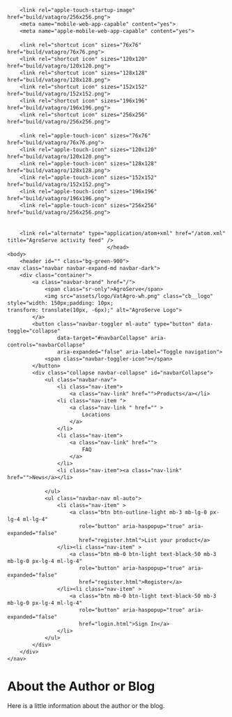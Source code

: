 <!DOCTYPE html>
<html lang="en" style="scroll-behavior: smooth;">
    <head lang="en">
        <title>About | AgroServe</title>
        <meta charset="utf-8">
        <meta name="theme-color" content="#ffffff">
        <meta name="viewport" content='width=device-width, initial-scale=1.0, maximum-scale=1.0, user-scalable=0'>
        <link rel="preconnect" href="https://fonts.gstatic.com">
        <link href="https://fonts.googleapis.com/css2?family=Roboto:wght@300;400;700&display=swap" rel="stylesheet">
        <link rel="stylesheet" href="dist/site.css">

        <link rel="apple-touch-startup-image" href="build/vatagro/256x256.png">
        <meta name="mobile-web-app-capable" content="yes">
        <meta name="apple-mobile-web-app-capable" content="yes">

        <link rel="shortcut icon" sizes="76x76" href="build/vatagro/76x76.png">
        <link rel="shortcut icon" sizes="120x120" href="build/vatagro/120x120.png">
        <link rel="shortcut icon" sizes="128x128" href="build/vatagro/128x128.png">
        <link rel="shortcut icon" sizes="152x152" href="build/vatagro/152x152.png">
        <link rel="shortcut icon" sizes="196x196" href="build/vatagro/196x196.png">
        <link rel="shortcut icon" sizes="256x256" href="build/vatagro/256x256.png">

        <link rel="apple-touch-icon" sizes="76x76" href="build/vatagro/76x76.png">
        <link rel="apple-touch-icon" sizes="120x120" href="build/vatagro/120x120.png">
        <link rel="apple-touch-icon" sizes="128x128" href="build/vatagro/128x128.png">
        <link rel="apple-touch-icon" sizes="152x152" href="build/vatagro/152x152.png">
        <link rel="apple-touch-icon" sizes="196x196" href="build/vatagro/196x196.png">
        <link rel="apple-touch-icon" sizes="256x256" href="build/vatagro/256x256.png">


        <link rel="alternate" type="application/atom+xml" href="/atom.xml" title="AgroServe activity feed" />
                                    </head>
    <body>
        <header id="" class="bg-green-900">
    <nav class="navbar navbar-expand-md navbar-dark">
        <div class="container">
            <a class="navbar-brand" href="/">
                <span class="sr-only">AgroServe</span>
                <img src="assets/logo/VatAgro-wh.png" class="cb__logo" style="width: 150px;padding: 10px;
    transform: translate(10px, -6px);" alt="AgroServe Logo">
            </a>
            <button class="navbar-toggler ml-auto" type="button" data-toggle="collapse"
                    data-target="#navbarCollapse" aria-controls="navbarCollapse"
                    aria-expanded="false" aria-label="Toggle navigation">
                <span class="navbar-toggler-icon"></span>
            </button>
            <div class="collapse navbar-collapse" id="navbarCollapse">
                <ul class="navbar-nav">
                    <li class="nav-item">
                        <a class="nav-link" href="">Products</a></li>
                    <li class="nav-item ">
                        <a class="nav-link " href="" >
                            Locations
                        </a>
                    </li>
                    <li class="nav-item">
                        <a class="nav-link" href="">
                            FAQ
                        </a>
                    </li>
                    <li class="nav-item"><a class="nav-link" href="">News</a></li>

                </ul>
                <ul class="navbar-nav ml-auto">
                    <li class="nav-item" >
                        <a class="btn btn-outline-light mb-3 mb-lg-0 px-lg-4 ml-lg-4"
                           role="button" aria-haspopup="true" aria-expanded="false"
                           href="register.html">List your product</a>
                    </li><li class="nav-item" >
                        <a class="btn mb-0 btn-light text-black-50 mb-3 mb-lg-0 px-lg-4 ml-lg-4"
                           role="button" aria-haspopup="true" aria-expanded="false"
                           href="register.html">Register</a>
                    </li><li class="nav-item" >
                        <a class="btn mb-0 btn-light text-black-50 mb-3 mb-lg-0 px-lg-4 ml-lg-4"
                           role="button" aria-haspopup="true" aria-expanded="false"
                           href="login.html">Sign In</a>
                    </li>
                </ul>
            </div>
        </div>
    </nav>
</header>
        <h1 id="about-the-author-or-blog">About the Author or Blog</h1>

<p>Here is a little information about the author or the blog.</p>
        <span id="toTop" class="toTop" onclick="window.scrollTo({top: 0,left: 0,behavior: 'smooth'})">
            <svg width="40" height="37" viewBox="0 0 40 37" fill="none" xmlns="http://www.w3.org/2000/svg" class="img-fluid">
                <path d="M20 0.999999L39 15.6512M20 0.999999L0.999999 15.6512M20 0.999999L20 37" stroke="#FDFDFD"/>
            </svg>
        </span>
        <script aysnc src="https://unpkg.com/ionicons@5.1.2/dist/ionicons.js"></script>
        <script async src="dist/site.bundle.js"></script>
    </body>
</html>
